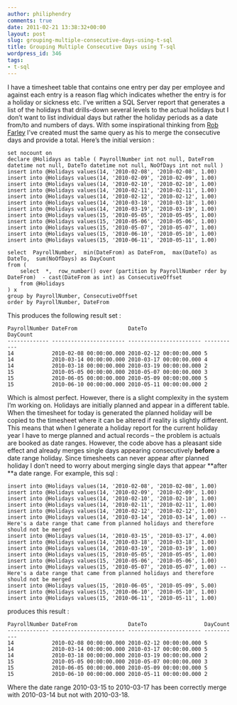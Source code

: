 ```yaml
---
author: philiphendry
comments: true
date: 2011-02-21 13:38:32+00:00
layout: post
slug: grouping-multiple-consecutive-days-using-t-sql
title: Grouping Multiple Consecutive Days using T-sql
wordpress_id: 346
tags:
- t-sql
---
```


I have a timesheet table that contains one entry per day per employee and against each entry is a reason flag which indicates whether the entry is for a holiday or sickness etc. I’ve written a SQL Server report that generates a list of the holidays that drills-down several levels to the actual holidays but I don’t want to list individual days but rather the holiday periods as a date from/to and numbers of days. With some inspirational thinking from [Rob Farley](http://stackoverflow.com/questions/1176011/sql-to-determine-minimum-sequential-days-of-access/1176255#1176255) I’ve created must the same query as his to merge the consecutive days and provide a total. Here’s the initial version :

 
```
set nocount on  
declare @Holidays as table ( PayrollNumber int not null, DateFrom datetime not null, DateTo datetime not null, NoOfDays int not null )  
insert into @Holidays values(14, '2010-02-08', '2010-02-08', 1.00) 
insert into @Holidays values(14, '2010-02-09', '2010-02-09', 1.00) 
insert into @Holidays values(14, '2010-02-10', '2010-02-10', 1.00) 
insert into @Holidays values(14, '2010-02-11', '2010-02-11', 1.00) 
insert into @Holidays values(14, '2010-02-12', '2010-02-12', 1.00) 
insert into @Holidays values(14, '2010-03-18', '2010-03-18', 1.00) 
insert into @Holidays values(14, '2010-03-19', '2010-03-19', 1.00) 
insert into @Holidays values(15, '2010-05-05', '2010-05-05', 1.00) 
insert into @Holidays values(15, '2010-05-06', '2010-05-06', 1.00) 
insert into @Holidays values(15, '2010-05-07', '2010-05-07', 1.00) 
insert into @Holidays values(15, '2010-06-10', '2010-05-10', 1.00) 
insert into @Holidays values(15, '2010-06-11', '2010-05-11', 1.00)  

select  PayrollNumber,  min(DateFrom) as DateFrom,  max(DateTo) as DateTo,  sum(NoOfDays) as DayCount 
from ( 
	select  *,  row_number() over (partition by PayrollNumber rder by DateFrom)  - cast(DateFrom as int) as ConsecutiveOffset 
	from @Holidays 
) x 
group by PayrollNumber, ConsecutiveOffset 
order by PayrollNumber, DateFrom
``` 


This produces the following result set :

```
PayrollNumber DateFrom 				  DateTo 			       DayCount 
------------- ----------------------- ----------------------- ----------- 
14 			  2010-02-08 00:00:00.000 2010-02-12 00:00:00.000 5 
14 			  2010-03-14 00:00:00.000 2010-03-17 00:00:00.000 4 
14 			  2010-03-18 00:00:00.000 2010-03-19 00:00:00.000 2 
15 			  2010-05-05 00:00:00.000 2010-05-07 00:00:00.000 3 
15 			  2010-06-05 00:00:00.000 2010-05-09 00:00:00.000 5 
15 			  2010-06-10 00:00:00.000 2010-05-11 00:00:00.000 2
```

Which is almost perfect. However, there is a slight complexity in the system I’m working on. Holidays are initially planned and appear in a different table. When the timesheet for today is generated the planned holiday will be copied to the timesheet where it can be altered if reality is slightly different. This means that when I generate a holiday report for the current holiday year I have to merge planned and actual records – the problem is actuals are booked as date ranges. However, the code above has a pleasant side effect and already merges single days appearing consecutively **before** a date range holiday. Since timesheets can never appear after planned holiday I don’t need to worry about merging single days that appear **after **a date range. For example, this sql :

```
insert into @Holidays values(14, '2010-02-08', '2010-02-08', 1.00) 
insert into @Holidays values(14, '2010-02-09', '2010-02-09', 1.00) 
insert into @Holidays values(14, '2010-02-10', '2010-02-10', 1.00) 
insert into @Holidays values(14, '2010-02-11', '2010-02-11', 1.00) 
insert into @Holidays values(14, '2010-02-12', '2010-02-12', 1.00) 
insert into @Holidays values(14, '2010-03-14', '2010-03-14', 1.00) -- Here's a date range that came from planned holidays and therefore should not be merged 
insert into @Holidays values(14, '2010-03-15', '2010-03-17', 4.00) 
insert into @Holidays values(14, '2010-03-18', '2010-03-18', 1.00) 
insert into @Holidays values(14, '2010-03-19', '2010-03-19', 1.00) 
insert into @Holidays values(15, '2010-05-05', '2010-05-05', 1.00) 
insert into @Holidays values(15, '2010-05-06', '2010-05-06', 1.00) 
insert into @Holidays values(15, '2010-05-07', '2010-05-07', 1.00) -- Here's a date range that came from planned holidays and therefore should not be merged 
insert into @Holidays values(15, '2010-06-05', '2010-05-09', 5.00) 
insert into @Holidays values(15, '2010-06-10', '2010-05-10', 1.00) 
insert into @Holidays values(15, '2010-06-11', '2010-05-11', 1.00)
```

produces this result :

```
PayrollNumber DateFrom 				  DateTo 				  DayCount	 
------------- ----------------------- ----------------------- ----------- 
14 			  2010-02-08 00:00:00.000 2010-02-12 00:00:00.000 5 
14 			  2010-03-14 00:00:00.000 2010-03-17 00:00:00.000 5 
14 			  2010-03-18 00:00:00.000 2010-03-19 00:00:00.000 2 
15 			  2010-05-05 00:00:00.000 2010-05-07 00:00:00.000 3 
15 			  2010-06-05 00:00:00.000 2010-05-09 00:00:00.000 5 
15 			  2010-06-10 00:00:00.000 2010-05-11 00:00:00.000 2
```

Where the date range 2010-03-15 to 2010-03-17 has been correctly merge with 2010-03-14 but not with 2010-03-18.
